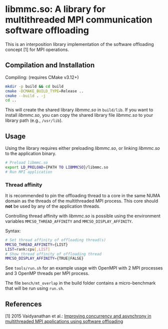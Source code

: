 # libmmc.so: A library for multithreaded MPI communication software offloading

This is an interposition library implementation of the software offloading concept [1] for MPI operations.

## Compilation and Installation

Compiling: (requires CMake v3.12+)

```bash
mkdir -p build && cd build
cmake -DCMAKE_BUILD_TYPE=Release ..
cmake --build . -j
cd ..
```

This will create the shared library *libmmc.so* in `build/lib`.
If you want to install *libmmc.so*, you can copy the shared library file *libmmc.so* to your library path (e.g., `/usr/lib`).

## Usage

Using the library requires either preloading *libmmc.so*, or linking *libmmc.so* to the application binary.

```bash
# Preload libmmc.so
export LD_PRELOAD={PATH TO LIBMMCSO}/libmmc.so
# Run MPI application
```

### Thread affinity

It is recommended to pin the offloading thread to a core in the same NUMA domain as the threads of the multithreaded MPI process.
This core should **not** be used by any of the application threads.

Controlling thread affinity with *libmmc.so* is possible using the environment variables `MMCSO_THREAD_AFFINITY` and `MMCSO_DISPLAY_AFFINITY`.

Syntax:

```bash
# Set thread affinity of offloading thread(s)
MMCSO_THREAD_AFFINITY={LIST}
LIST=rank:cpu[,LIST]
# Show thread affinity of offloading thread
MMCSO_DISPLAY_AFFINITY={TRUE|FALSE}
```

See `tools/run.sh` for an example usage with OpenMPI with 2 MPI processes and 3 OpenMP threads per MPI process.

The file `bench/mt_overlap` in the build folder contains a micro-benchmark that will be run using `run.sh`.

## References

[1] 2015 Vaidyanathan et al.: [Improving concurrency and asynchrony in multithreaded MPI applications using software offloading](https://pavanbalaji.github.io/pubs/2015/sc/sc15.async_mpi.pdf)
